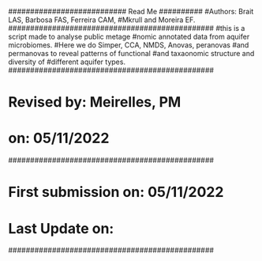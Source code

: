 ########################### Read Me ##########
#Authors: Brait LAS, Barbosa FAS, Ferreira CAM, 
#Mkrull and Moreira EF.
###############################################
#this is a script made to analyse public metage
#nomic annotated data from aquifer microbiomes.
#Here we do Simper, CCA, NMDS, Anovas, peranovas
#and permanovas to reveal patterns of functional
#and taxaonomic structure and diversity of
#different aquifer types.
###############################################
# Revised by: Meirelles, PM
# on: 05/11/2022
###############################################
# First submission on: 05/11/2022
# Last Update on:
###############################################
